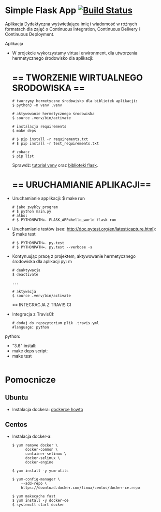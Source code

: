 # Simple Flask App [![Build Status](https://travis-ci.org/akubicz/se_hello_printer_app.svg?branch=master)](https://travis-ci.org/akubicz/se_hello_printer_app)

Aplikacja Dydaktyczna wyświetlająca imię i wiadomość w różnych formatach dla zajęć
o Continuous Integration, Continuous Delivery i Continuous Deployment.

Aplikacja
- W projekcie wykorzystamy virtual environment, dla utworzenia hermetycznego środowisko dla aplikacji:

  # == TWORZENIE WIRTUALNEGO SRODOWISKA ==
  ```
  # tworzymy hermetyczne środowisko dla bibliotek aplikacji:
  $ python3 -m venv .venv

  # aktywowanie hermetycznego środowiska
  $ source .venv/bin/activate

  # instalacja requirements
  $ make deps

  # $ pip install -r requirements.txt
  # $ pip install -r test_requirements.txt

  # zobacz
  $ pip list
  ```

  Sprawdź: [tutorial venv](https://docs.python.org/3/tutorial/venv.html) oraz [biblioteki flask](http://flask.pocoo.org).


  # == URUCHAMIANIE APLIKACJI==

- Uruchamianie applikacji:
  $ make run

  ```
  # jako zwykły program
  # $ python main.py
  # albo:
  # $ PYTHONPATH=. FLASK_APP=hello_world flask run
  ```

- Uruchamianie testów (see: http://doc.pytest.org/en/latest/capture.html):
  $ make test
  ```
  # $ PYTHONPATH=. py.test
  # $ PYTHONPATH=. py.test --verbose -s
  ```

- Kontynuując pracę z projektem, aktywowanie hermetycznego środowiska dla aplikacji py:
m
  ```
  # deaktywacja
  $ deactivate
  ```

  ```
  ...

  # aktywacja
  $ source .venv/bin/activate
  ```

  == INTEGRACJA Z TRAVIS CI

- Integracja z TravisCI:

  ```
  # dodaj do repozytorium plik .travis.yml
  #language: python
python:
- "3.6"
install:
- make deps
script:
- make test
  ```

# Pomocnicze

## Ubuntu

- Instalacja dockera: [dockerce howto](https://docs.docker.com/install/linux/docker-ce/ubuntu/)

## Centos

- Instalacja docker-a:

  ```
  $ yum remove docker \
        docker-common \
        container-selinux \
        docker-selinux \
        docker-engine

  $ yum install -y yum-utils

  $ yum-config-manager \
      --add-repo \
      https://download.docker.com/linux/centos/docker-ce.repo

  $ yum makecache fast
  $ yum install -y docker-ce
  $ systemctl start docker
  ```
